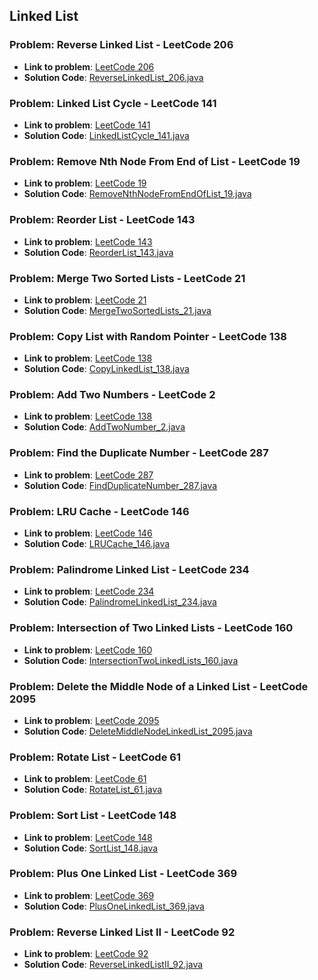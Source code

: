 ## Linked List

### Problem: Reverse Linked List - LeetCode 206

- **Link to problem**: [LeetCode 206](https://leetcode.com/problems/reverse-linked-list/)
- **Solution Code**: [ReverseLinkedList_206.java](ReverseLinkedList_206.java)

### Problem: Linked List Cycle - LeetCode 141

- **Link to problem**: [LeetCode 141](https://leetcode.com/problems/linked-list-cycle/)
- **Solution Code**: [LinkedListCycle_141.java](LinkedListCycle_141.java)

### Problem: Remove Nth Node From End of List - LeetCode 19

- **Link to problem**: [LeetCode 19](https://leetcode.com/problems/remove-nth-node-from-end-of-list/)
- **Solution Code**: [RemoveNthNodeFromEndOfList_19.java](RemoveNthNodeFromEndOfList_19.java)

### Problem: Reorder List - LeetCode 143

- **Link to problem**: [LeetCode 143](https://leetcode.com/problems/reorder-list/)
- **Solution Code**: [ReorderList_143.java](ReorderList_143.java)

### Problem: Merge Two Sorted Lists - LeetCode 21

- **Link to problem**: [LeetCode 21](https://leetcode.com/problems/merge-two-sorted-lists/)
- **Solution Code**: [MergeTwoSortedLists_21.java](MergeTwoSortedLists_21.java)

### Problem: Copy List with Random Pointer - LeetCode 138

- **Link to problem**: [LeetCode 138](https://leetcode.com/problems/copy-list-with-random-pointer/)
- **Solution Code**: [CopyLinkedList_138.java](CopyLinkedList_138.java)

### Problem: Add Two Numbers - LeetCode 2

- **Link to problem**: [LeetCode 138](https://leetcode.com/problems/add-two-numbers/)
- **Solution Code**: [AddTwoNumber_2.java](AddTwoNumber_2.java)

### Problem: Find the Duplicate Number - LeetCode 287

- **Link to problem**: [LeetCode 287](https://leetcode.com/problems/find-the-duplicate-number/)
- **Solution Code**: [FindDuplicateNumber_287.java](FindDuplicateNumber_287.java)

### Problem: LRU Cache - LeetCode 146

- **Link to problem**: [LeetCode 146](https://leetcode.com/problems/lru-cache/)
- **Solution Code**: [LRUCache_146.java](LRUCache_146.java)

### Problem: Palindrome Linked List - LeetCode 234

- **Link to problem**: [LeetCode 234](https://leetcode.com/problems/palindrome-linked-list/)
- **Solution Code**: [PalindromeLinkedList_234.java](PalindromeLinkedList_234.java)

### Problem: Intersection of Two Linked Lists - LeetCode 160

- **Link to problem**: [LeetCode 160](https://leetcode.com/problems/intersection-of-two-linked-lists/)
- **Solution Code**: [IntersectionTwoLinkedLists_160.java](IntersectionTwoLinkedLists_160.java)

### Problem: Delete the Middle Node of a Linked List - LeetCode 2095

- **Link to problem**: [LeetCode 2095](https://leetcode.com/problems/delete-the-middle-node-of-a-linked-list/)
- **Solution Code**: [DeleteMiddleNodeLinkedList_2095.java](DeleteMiddleNodeLinkedList_2095.java)

### Problem: Rotate List - LeetCode 61

- **Link to problem**: [LeetCode 61](https://leetcode.com/problems/rotate-list/)
- **Solution Code**: [RotateList_61.java](RotateList_61.java)

### Problem: Sort List - LeetCode 148

- **Link to problem**: [LeetCode 148](https://leetcode.com/problems/sort-list/)
- **Solution Code**: [SortList_148.java](SortList_148.java)

### Problem: Plus One Linked List - LeetCode 369

- **Link to problem**: [LeetCode 369](https://leetcode.com/problems/plus-one-linked-list/)
- **Solution Code**: [PlusOneLinkedList_369.java](PlusOneLinkedList_369.java)

### Problem: Reverse Linked List II - LeetCode 92

- **Link to problem**: [LeetCode 92](https://leetcode.com/problems/reverse-linked-list-ii/)
- **Solution Code**: [ReverseLinkedListII_92.java](ReverseLinkedListII_92.java)

